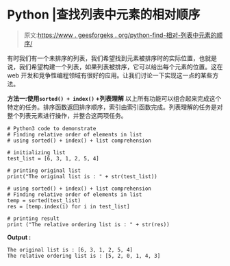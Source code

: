 # Python |查找列表中元素的相对顺序

> 原文:[https://www . geesforgeks . org/python-find-相对-列表中元素的顺序/](https://www.geeksforgeeks.org/python-finding-relative-order-of-elements-in-list/)

有时我们有一个未排序的列表，我们希望找到元素被排序时的实际位置，也就是说，我们希望构建一个列表，如果列表被排序，它可以给出每个元素的位置。这在 web 开发和竞争性编程领域有很好的应用。让我们讨论一下实现这一点的某些方法。

**方法一:使用`sorted() + index()` +列表理解**
以上所有功能可以组合起来完成这个特定的任务。排序函数返回排序顺序，索引由索引函数完成。列表理解的任务是对整个列表元素进行操作，并整合这两项任务。

```
# Python3 code to demonstrate
# Finding relative order of elements in list
# using sorted() + index() + list comprehension

# initializing list
test_list = [6, 3, 1, 2, 5, 4]

# printing original list
print("The original list is : " + str(test_list))

# using sorted() + index() + list comprehension
# Finding relative order of elements in list
temp = sorted(test_list)    
res = [temp.index(i) for i in test_list]

# printing result
print ("The relative ordering list is : " + str(res))
```

**Output :**

```
The original list is : [6, 3, 1, 2, 5, 4]
The relative ordering list is : [5, 2, 0, 1, 4, 3]

```